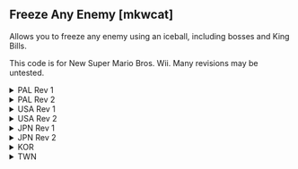 ## Freeze Any Enemy [mkwcat]

Allows you to freeze any enemy using an iceball, including bosses and King
Bills.

This code is for New Super Mario Bros. Wii. Many revisions may be untested.

<details>
<summary>PAL Rev 1</summary>

```hex
C60961B8 800A0A30
```
</details>

<details>
<summary>PAL Rev 2</summary>

```hex
C60961B8 800A0A30
```
</details>

<details>
<summary>USA Rev 1</summary>

```hex
C60961B8 800A0A30
```
</details>

<details>
<summary>USA Rev 2</summary>

```hex
C60961B8 800A0A30
```
</details>

<details>
<summary>JPN Rev 1</summary>

```hex
C60961B8 800A0A30
```
</details>

<details>
<summary>JPN Rev 2</summary>

```hex
C60961B8 800A0A30
```
</details>

<details>
<summary>KOR</summary>

```hex
C60962F8 800A0BB0
```
</details>

<details>
<summary>TWN</summary>

```hex
C60962F8 800A0BB0
```
</details>

